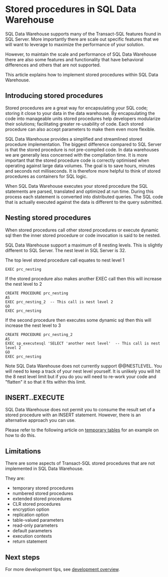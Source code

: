 <properties
   pageTitle="Stored procedures in SQL Data Warehouse | Microsoft Azure"
   description="Tips for implementing stored procedures in Azure SQL Data Warehouse for developing solutions."
   services="sql-data-warehouse"
   documentationCenter="NA"
   authors="jrowlandjones"
   manager="barbkess"
   editor=""/>

<tags
   ms.service="sql-data-warehouse"
   ms.devlang="NA"
   ms.topic="article"
   ms.tgt_pltfrm="NA"
   ms.workload="data-services"
   ms.date="01/07/2016"
   ms.author="jrj;barbkess;sonyama"/>

# Stored procedures in SQL Data Warehouse 

SQL Data Warehouse supports many of the Transact-SQL features found in SQL Server. More importantly there are scale out specific features that we will want to leverage to maximize the performance of your solution.

However, to maintain the scale and performance of SQL Data Warehouse there are also some features and functionality that have behavioral differences and others that are not supported.

This article explains how to implement stored procedures within SQL Data Warehouse.

## Introducing stored procedures
Stored procedures are a great way for encapsulating your SQL code; storing it close to your data in the data warehouse. By encapsulating the code into manageable units stored procedures help developers modularize their solutions; facilitating greater re-usability of code. Each stored procedure can also accept parameters to make them even more flexible.

SQL Data Warehouse provides a simplified and streamlined stored procedure implementation. The biggest difference compared to SQL Server is that the stored procedure is not pre-compiled code. In data warehouses we are generally less concerned with the compilation time. It is more important that the stored procedure code is correctly optimised when operating against large data volumes. The goal is to save hours, minutes and seconds not milliseconds. It is therefore more helpful to think of stored procedures as containers for SQL logic.     
 
When SQL Data Warehouse executes your stored procedure the SQL statements are parsed, translated and optimized at run time. During this process each statement is converted into distributed queries. The SQL code that is actually executed against the data is different to the query submitted.

## Nesting stored procedures
When stored procedures call other stored procedures or execute dynamic sql then the inner stored procedure or code invocation is said to be nested.

SQL Data Warehouse support a maximum of 8 nesting levels. This is slightly different to SQL Server. The nest level in SQL Server is 32.

The top level stored procedure call equates to nest level 1

```
EXEC prc_nesting
``` 
If the stored procedure also makes another EXEC call then this will increase the nest level to 2
```
CREATE PROCEDURE prc_nesting
AS
EXEC prc_nesting_2  -- This call is nest level 2
GO
EXEC prc_nesting
```
If the second procedure then executes some dynamic sql then this will increase the nest level to 3
```
CREATE PROCEDURE prc_nesting_2
AS
EXEC sp_executesql 'SELECT 'another nest level'  -- This call is nest level 2
GO
EXEC prc_nesting
```

Note SQL Data Warehouse does not currently support @@NESTLEVEL. You will need to keep a track of your nest level yourself. It is unlikely you will hit the 8 nest level limit but if you do you will need to re-work your code and "flatten" it so that it fits within this limit. 

## INSERT..EXECUTE
SQL Data Warehouse does not permit you to consume the result set of a stored procedure with an INSERT statement. However, there is an alternative approach you can use.

Please refer to the following article on [temporary tables] for an example on how to do this.

## Limitations

There are some aspects of Transact-SQL stored procedures that are not implemented in SQL Data Warehouse.

They are:

- temporary stored procedures
- numbered stored procedures
- extended stored procedures
- CLR stored procedures
- encryption option
- replication option
- table-valued parameters
- read-only parameters
- default parameters
- execution contexts
- return statement

## Next steps
For more development tips, see [development overview][].

<!--Image references-->

<!--Article references-->
[temporary tables]: sql-data-warehouse-develop-temporary-tables.md
[development overview]: sql-data-warehouse-overview-develop.md

<!--MSDN references-->
[nest level]: https://msdn.microsoft.com/library/ms187371.aspx

<!--Other Web references-->

